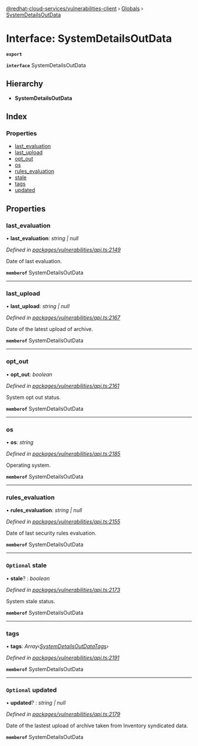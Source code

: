 [@redhat-cloud-services/vulnerabilities-client](../README.md) › [Globals](../globals.md) › [SystemDetailsOutData](systemdetailsoutdata.md)

# Interface: SystemDetailsOutData

**`export`** 

**`interface`** SystemDetailsOutData

## Hierarchy

* **SystemDetailsOutData**

## Index

### Properties

* [last_evaluation](systemdetailsoutdata.md#last_evaluation)
* [last_upload](systemdetailsoutdata.md#last_upload)
* [opt_out](systemdetailsoutdata.md#opt_out)
* [os](systemdetailsoutdata.md#os)
* [rules_evaluation](systemdetailsoutdata.md#rules_evaluation)
* [stale](systemdetailsoutdata.md#optional-stale)
* [tags](systemdetailsoutdata.md#tags)
* [updated](systemdetailsoutdata.md#optional-updated)

## Properties

###  last_evaluation

• **last_evaluation**: *string | null*

*Defined in [packages/vulnerabilities/api.ts:2149](https://github.com/fhlavac/javascript-clients/blob/master/packages/vulnerabilities/api.ts#L2149)*

Date of last evaluation.

**`memberof`** SystemDetailsOutData

___

###  last_upload

• **last_upload**: *string | null*

*Defined in [packages/vulnerabilities/api.ts:2167](https://github.com/fhlavac/javascript-clients/blob/master/packages/vulnerabilities/api.ts#L2167)*

Date of the latest upload of archive.

**`memberof`** SystemDetailsOutData

___

###  opt_out

• **opt_out**: *boolean*

*Defined in [packages/vulnerabilities/api.ts:2161](https://github.com/fhlavac/javascript-clients/blob/master/packages/vulnerabilities/api.ts#L2161)*

System opt out status.

**`memberof`** SystemDetailsOutData

___

###  os

• **os**: *string*

*Defined in [packages/vulnerabilities/api.ts:2185](https://github.com/fhlavac/javascript-clients/blob/master/packages/vulnerabilities/api.ts#L2185)*

Operating system.

**`memberof`** SystemDetailsOutData

___

###  rules_evaluation

• **rules_evaluation**: *string | null*

*Defined in [packages/vulnerabilities/api.ts:2155](https://github.com/fhlavac/javascript-clients/blob/master/packages/vulnerabilities/api.ts#L2155)*

Date of last security rules evaluation.

**`memberof`** SystemDetailsOutData

___

### `Optional` stale

• **stale**? : *boolean*

*Defined in [packages/vulnerabilities/api.ts:2173](https://github.com/fhlavac/javascript-clients/blob/master/packages/vulnerabilities/api.ts#L2173)*

System stale status.

**`memberof`** SystemDetailsOutData

___

###  tags

• **tags**: *Array‹[SystemDetailsOutDataTags](systemdetailsoutdatatags.md)›*

*Defined in [packages/vulnerabilities/api.ts:2191](https://github.com/fhlavac/javascript-clients/blob/master/packages/vulnerabilities/api.ts#L2191)*

**`memberof`** SystemDetailsOutData

___

### `Optional` updated

• **updated**? : *string | null*

*Defined in [packages/vulnerabilities/api.ts:2179](https://github.com/fhlavac/javascript-clients/blob/master/packages/vulnerabilities/api.ts#L2179)*

Date of the lastest upload of archive taken from Inventory syndicated data.

**`memberof`** SystemDetailsOutData
